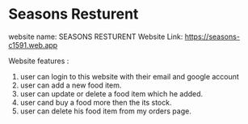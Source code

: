  # Seasons Resturent


 website name: SEASONS RESTURENT
 Website Link: https://seasons-c1591.web.app


Website features :

1. user can login to this website with their email and google account
2. user can add a new food item.
3. user can update or delete a food item which he added.
4. user cand buy a food more then the its stock.
5. user can delete his food item from my orders page.



 
